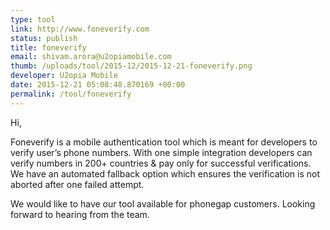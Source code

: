 ```yaml
--- 
type: tool
link: http://www.foneverify.com
status: publish
title: foneverify
email: shivam.arora@u2opiamobile.com
thumb: /uploads/tool/2015-12/2015-12-21-foneverify.png
developer: U2opia Mobile
date: 2015-12-21 05:08:48.870169 +00:00
permalink: /tool/foneverify
---
```


Hi,

Foneverify is a mobile authentication tool which is meant for developers to verify user’s phone numbers. With one simple integration developers can verify numbers in 200+ countries & pay only for successful verifications.
We have an automated fallback option which ensures the verification is not aborted after one failed attempt.

We would like to have our tool available for phonegap customers.
Looking forward to hearing from the team.
